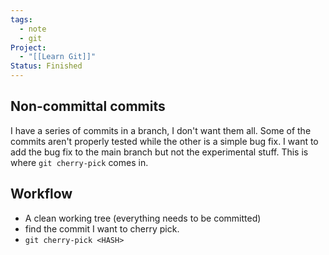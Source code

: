 ```yaml
---
tags:
  - note
  - git
Project:
  - "[[Learn Git]]"
Status: Finished
---
```

## Non-committal commits
I have a series of commits in a branch, I don't want them all. Some of the commits aren't properly tested while the other is a simple bug fix. I want to add the bug fix to the main branch but not the experimental stuff. 
This is where `git cherry-pick` comes in. 

## Workflow
- A clean working tree (everything needs to be committed)
- find the commit I want to cherry pick.
- `git cherry-pick <HASH>`
